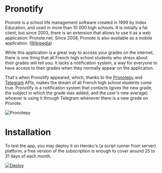 # Pronotify

Pronote is a school life management software created in 1999 by Index Education, and used in more than 10 000 high schools. It is initially a fat client, but since 2003, there is an extension that allows to use it as a web application: Pronote.net. Since 2008, Pronote is also available as a mobile application. ([Wikipedia](https://fr.wikipedia.org/wiki/Pronote))

While this application is a great way to access your grades on the internet, there is one thing that all French high school students who stress about their grades will tell you:
It lacks a notification system, a way for everyone to have access to their grades when they normally appear on the application.

That's when Pronotify appeared, which, thanks to the [Pronotepy](https://github.com/bain3/pronotepy) and [Telegram](https://core.telegram.org/) APIs, makes the dream of all French high school students come true. Pronotify is a notification system that contacts (gives the new grade, the subject in which the grade was added, and the user's new average) whoever is using it through Telegram whenever there is a new grade on Pronote.


![Pronotepy](https://camo.githubusercontent.com/3ae516af10d2a609989fece36dda63f4d10ee30cca1dd46564454c5bb07697c9/68747470733a2f2f70726f6e6f746570792e72656164746865646f63732e696f2f656e2f6c61746573742f5f696d616765732f69636f6e2e706e67)

# Installation
To test the app, you may deploy it on Heroku's (a script runner from server) platform, a free version of the subscription is enough to cover around 25 to 31 days of each month.

[![Deploy](https://www.herokucdn.com/deploy/button.svg)](https://heroku.com/deploy?template=https://github.com/elazdi-al/pronote-encrypted)
